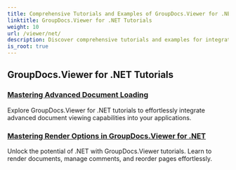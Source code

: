 ```yaml
---
title: Comprehensive Tutorials and Examples of GroupDocs.Viewer for .NET 
linktitle: GroupDocs.Viewer for .NET Tutorials
weight: 10
url: /viewer/net/
description: Discover comprehensive tutorials and examples for integrating GroupDocs.Viewer .NET into your apps. Learn step-by-step techniques for enhanced document management.
is_root: true
---
```

## GroupDocs.Viewer for .NET Tutorials
### [Mastering Advanced Document Loading](./advanced-document-loading/)
Explore GroupDocs.Viewer for .NET tutorials to effortlessly integrate advanced document viewing capabilities into your applications.
### [Mastering Render Options in GroupDocs.Viewer for .NET](./mastering-render-options/)
Unlock the potential of .NET with GroupDocs.Viewer tutorials. Learn to render documents, manage comments, and reorder pages effortlessly.
